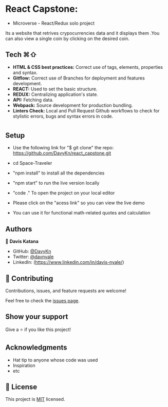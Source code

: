 
# React Capstone: 
- Microverse - React/Redux solo project

Its a website that retrives crypocurrencies data and it displays them .You can also view a single coin by clicking
on the desired coin.



## Tech ⌘⇧
- **HTML & CSS best practices:** Correct use of tags, elements, properties and syntax.
- **Gitflow:**  Correct use of Branches for deployment and features development.
- **REACT:**  Used to set the basic structure.
- **REDUX:** Centralizing application's state.
- **API:** Fetching data.
- **Webpack:**  Source development for production bundling.
- **Linters Check:** Local and Pull Request Github workflows to check for stylistic errors, bugs and syntax errors in code.

#

## Setup

- Use the following link for "$ git clone" the repo:
https://github.com/DavyKn/react_capstone.git
- cd Space-Traveler
- "npm install" to install all the dependencies
- "npm start" to run the live version locally
- "code ." To open the project on your local editor

- Please click on the "acess link" so you can view the live demo
- You can use it for functional math-related quotes and calculation

## Authors

👤 **Davis Katana**
- GitHub: [@DavyKn](https://github.com/DavyKn)
- Twitter: [@davnyale](https://twitter.com/davnyale)
- LinkedIn: (https://www.linkedin.com/in/davis-nyale/)

## 🤝 Contributing

Contributions, issues, and feature requests are welcome!

Feel free to check the [issues page](../../issues/).

## Show your support

Give a ⭐️ if you like this project!

## Acknowledgments

- Hat tip to anyone whose code was used
- Inspiration
- etc

## 📝 License

This project is [MIT](./MIT.md) licensed.